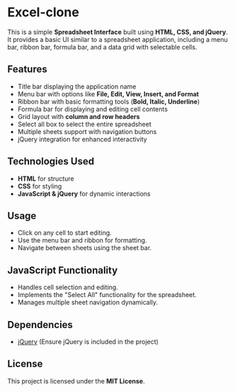 # Excel-clone


This is a simple **Spreadsheet Interface** built using **HTML, CSS, and jQuery**. It provides a basic UI similar to a spreadsheet application, including a menu bar, ribbon bar, formula bar, and a data grid with selectable cells.

## Features
- Title bar displaying the application name
- Menu bar with options like **File, Edit, View, Insert, and Format**
- Ribbon bar with basic formatting tools (**Bold, Italic, Underline**)
- Formula bar for displaying and editing cell contents
- Grid layout with **column and row headers**
- Select all box to select the entire spreadsheet
- Multiple sheets support with navigation buttons
- jQuery integration for enhanced interactivity

## Technologies Used
- **HTML** for structure
- **CSS** for styling
- **JavaScript & jQuery** for dynamic interactions

## Usage
- Click on any cell to start editing.
- Use the menu bar and ribbon for formatting.
- Navigate between sheets using the sheet bar.

## JavaScript Functionality
- Handles cell selection and editing.
- Implements the "Select All" functionality for the spreadsheet.
- Manages multiple sheet navigation dynamically.

## Dependencies
- [jQuery](https://jquery.com/) (Ensure jQuery is included in the project)

## License
This project is licensed under the **MIT License**.

